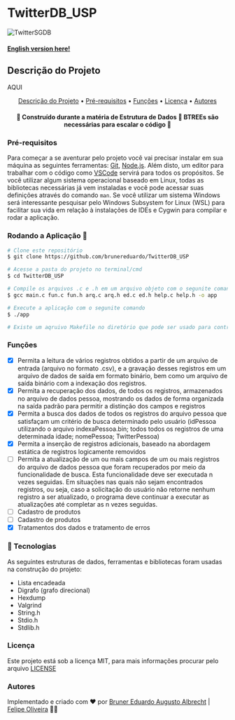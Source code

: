 # TwitterDB_USP

![TwitterSGDB](https://jornalggn.com.br/sites/default/files/2020/11/pesquisa-mostra-que-75-das-pessoas-acompanham-politica-pelo-twitter-twitterr.jpeg)

#### [English version here!](https://github.com/brunereduardo/TwitterDB_USP/blob/main/README_en.md)

## Descrição do Projeto
<p align="justify"> AQUI</p>


<p align="center">
<a href="#Descrição-do-Projeto">Descrição do Projeto</a> •  
<a href="#Pré-requisitos">Pré-requisitos</a> •	
<a href="#Funções">Funções</a> •
<a href="#Licença">Licença</a> • 
<a href="#Autores">Autores</a>
</p>

<h4 align="center"> 
	🚧  Construído durante a matéria de Estrutura de Dados 🚧 BTREEs são necessárias para escalar o código 🚧
</h4>

### Pré-requisitos

Para começar a se aventurar pelo projeto você vai precisar instalar em sua máquina as seguintes ferramentas:
[Git](https://git-scm.com), [Node.js](https://nodejs.org/en/). 
Além disto, um editor para trabalhar com o código como [VSCode](https://code.visualstudio.com/) servirá para todos os propósitos. Se você utilizar algum sistema operacional baseado em Linux, todas as bibliotecas necessárias já vem instaladas e você pode acessar suas definições através do comando ```man```. Se você utilizar um  sistema Windows será interessante pesquisar pelo Windows Subsystem for Linux (WSL) para facilitar sua vida em relação à  instalações de IDEs e Cygwin para compilar e rodar a aplicação.

### Rodando a Aplicação 🎲

```bash
# Clone este repositório
$ git clone https://github.com/brunereduardo/TwitterDB_USP

# Acesse a pasta do projeto no terminal/cmd
$ cd TwitterDB_USP

# Compile os arquivos .c e .h em um arquivo objeto com o segunite comando
$ gcc main.c fun.c fun.h arq.c arq.h ed.c ed.h help.c help.h -o app

# Execute a aplicação com o segunite comando
$ ./app

# Existe um aqruivo Makefile no diretório que pode ser usado para contruir a aplicação via terminal com o comando make
```

### Funções

 - [X]  Permita a leitura de vários registros obtidos a partir de um arquivo de entrada
(arquivo no formato .csv), e a gravação desses registros em um arquivo de dados de
saída em formato binário, bem como um arquivo de saída binário com a indexação dos registros.
 - [X] Permita a recuperação dos dados, de todos os registros, armazenados no arquivo de
dados pessoa, mostrando os dados de forma organizada na saída padrão para permitir
a distinção dos campos e registros
 - [X]  Permita a busca dos dados de todos os registros do arquivo pessoa que satisfaçam
um critério de busca determinado pelo usuário (idPessoa utilizando o arquivo indexaPessoa.bin; todos todos os registros de uma determinada
idade; nomePessoa; TwitterPessoa)
 - [X] Permita a inserção de registros adicionais, baseado na abordagem estática de
registros logicamente removidos
 - [ ]  Permita a atualização de um ou mais campos de um ou mais registros do arquivo
de dados pessoa que foram recuperados por meio da funcionalidade de busca. Esta funcionalidade deve ser
executada n vezes seguidas. Em situações nas quais não sejam encontrados registros,
ou seja, caso a solicitação do usuário não retorne nenhum registro a ser atualizado, o
programa deve continuar a executar as atualizações até completar as n vezes seguidas.
 - [ ] Cadastro de produtos
 - [ ] Cadastro de produtos
 - [X] Tratamentos dos dados e tratamento de erros

### 🚀 Tecnologias

As seguintes estruturas de dados, ferramentas e bibliotecas foram usadas na construção do projeto:

- Lista encadeada
- Digrafo (grafo direcional)
- Hexdump
- Valgrind
- String.h
- Stdio.h
- Stdlib.h

### Licença

<p>Este projeto está sob a licença MIT, para mais informações procurar pelo arquivo <a href = "https://github.com/brunereduardo/NextLevelWeek_2/blob/master/LICENSE">LICENSE</a></p>

### Autores
Implementado e criado com ❤️ por [Bruner Eduardo Augusto Albrecht](https://github.com/brunereduardo) | [Felipe Oliveira](https://github.com/felipeoliveir4) 👋🏽
